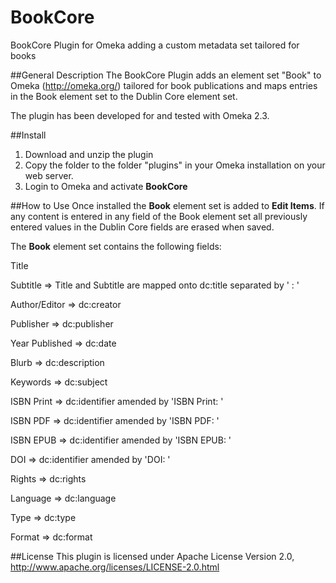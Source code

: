 # BookCore
BookCore Plugin for Omeka adding a custom metadata set tailored for books

##General Description
The BookCore Plugin adds an element set "Book" to Omeka (<http://omeka.org/>) tailored for book publications and maps entries in the Book element set to the Dublin Core element set.

The plugin has been developed for and tested with Omeka 2.3.

##Install
1) Download and unzip the plugin
2) Copy the folder to the folder "plugins" in your Omeka installation on your web server.
3) Login to Omeka and activate **BookCore**

##How to Use
Once installed the **Book** element set is added to **Edit Items**. If any content is entered in any field of the Book element set all previously entered values in the Dublin Core fields are erased when saved.

The **Book** element set contains the following fields:

Title

Subtitle        => Title and Subtitle are mapped onto dc:title separated by ' : '	  

                
Author/Editor 	=> dc:creator

Publisher 			=> dc:publisher

Year Published	=> dc:date

Blurb					=> dc:description

Keywords			=> dc:subject

ISBN Print			=> dc:identifier amended by 'ISBN Print: '

ISBN PDF			=> dc:identifier amended by 'ISBN PDF: '

ISBN EPUB			=> dc:identifier amended by 'ISBN EPUB: '

DOI						=> dc:identifier amended by 'DOI: '

Rights					=> dc:rights

Language			=> dc:language

Type					=> dc:type

Format				=> dc:format


##License
This plugin is licensed under Apache License Version 2.0, http://www.apache.org/licenses/LICENSE-2.0.html
